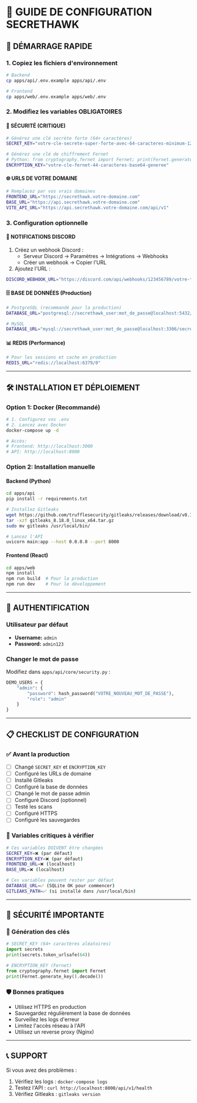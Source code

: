 # 🔧 **GUIDE DE CONFIGURATION SECRETHAWK**

## 🚀 **DÉMARRAGE RAPIDE**

### **1. Copiez les fichiers d'environnement**
```bash
# Backend
cp apps/api/.env.example apps/api/.env

# Frontend  
cp apps/web/.env.example apps/web/.env
```

### **2. Modifiez les variables OBLIGATOIRES**

#### 🔐 **SÉCURITÉ (CRITIQUE)**
```bash
# Générez une clé secrète forte (64+ caractères)
SECRET_KEY="votre-cle-secrete-super-forte-avec-64-caracteres-minimum-123456"

# Générez une clé de chiffrement Fernet
# Python: from cryptography.fernet import Fernet; print(Fernet.generate_key().decode())
ENCRYPTION_KEY="votre-cle-fernet-44-caracteres-base64-generee"
```

#### 🌐 **URLS DE VOTRE DOMAINE**
```bash
# Remplacez par vos vrais domaines
FRONTEND_URL="https://secrethawk.votre-domaine.com"
BASE_URL="https://api.secrethawk.votre-domaine.com"
VITE_API_URL="https://api.secrethawk.votre-domaine.com/api/v1"
```

### **3. Configuration optionnelle**

#### 🔔 **NOTIFICATIONS DISCORD**
1. Créez un webhook Discord :
   - Serveur Discord → Paramètres → Intégrations → Webhooks
   - Créer un webhook → Copier l'URL
2. Ajoutez l'URL :
```bash
DISCORD_WEBHOOK_URL="https://discord.com/api/webhooks/123456789/votre-token-webhook"
```

#### 🗄️ **BASE DE DONNÉES (Production)**
```bash
# PostgreSQL (recommandé pour la production)
DATABASE_URL="postgresql://secrethawk_user:mot_de_passe@localhost:5432/secrethawk_db"

# MySQL
DATABASE_URL="mysql://secrethawk_user:mot_de_passe@localhost:3306/secrethawk_db"
```

#### 📊 **REDIS (Performance)**
```bash
# Pour les sessions et cache en production
REDIS_URL="redis://localhost:6379/0"
```

---

## 🛠️ **INSTALLATION ET DÉPLOIEMENT**

### **Option 1: Docker (Recommandé)**
```bash
# 1. Configurez vos .env
# 2. Lancez avec Docker
docker-compose up -d

# Accès:
# Frontend: http://localhost:3000
# API: http://localhost:8000
```

### **Option 2: Installation manuelle**

#### **Backend (Python)**
```bash
cd apps/api
pip install -r requirements.txt

# Installez Gitleaks
wget https://github.com/trufflesecurity/gitleaks/releases/download/v8.18.0/gitleaks_8.18.0_linux_x64.tar.gz
tar -xzf gitleaks_8.18.0_linux_x64.tar.gz
sudo mv gitleaks /usr/local/bin/

# Lancez l'API
uvicorn main:app --host 0.0.0.0 --port 8000
```

#### **Frontend (React)**
```bash
cd apps/web
npm install
npm run build  # Pour la production
npm run dev    # Pour le développement
```

---

## 🔑 **AUTHENTIFICATION**

### **Utilisateur par défaut**
- **Username:** `admin`
- **Password:** `admin123`

### **Changer le mot de passe**
Modifiez dans `apps/api/core/security.py` :
```python
DEMO_USERS = {
    "admin": {
        "password": hash_password("VOTRE_NOUVEAU_MOT_DE_PASSE"),
        "role": "admin"
    }
}
```

---

## 📋 **CHECKLIST DE CONFIGURATION**

### ✅ **Avant la production**
- [ ] Changé `SECRET_KEY` et `ENCRYPTION_KEY`
- [ ] Configuré les URLs de domaine
- [ ] Installé Gitleaks
- [ ] Configuré la base de données
- [ ] Changé le mot de passe admin
- [ ] Configuré Discord (optionnel)
- [ ] Testé les scans
- [ ] Configuré HTTPS
- [ ] Configuré les sauvegardes

### 🔧 **Variables critiques à vérifier**
```bash
# Ces variables DOIVENT être changées
SECRET_KEY=❌ (par défaut)
ENCRYPTION_KEY=❌ (par défaut)  
FRONTEND_URL=❌ (localhost)
BASE_URL=❌ (localhost)

# Ces variables peuvent rester par défaut
DATABASE_URL=✅ (SQLite OK pour commencer)
GITLEAKS_PATH=✅ (si installé dans /usr/local/bin)
```

---

## 🚨 **SÉCURITÉ IMPORTANTE**

### **🔐 Génération des clés**
```python
# SECRET_KEY (64+ caractères aléatoires)
import secrets
print(secrets.token_urlsafe(64))

# ENCRYPTION_KEY (Fernet)
from cryptography.fernet import Fernet
print(Fernet.generate_key().decode())
```

### **🛡️ Bonnes pratiques**
- Utilisez HTTPS en production
- Sauvegardez régulièrement la base de données
- Surveillez les logs d'erreur
- Limitez l'accès réseau à l'API
- Utilisez un reverse proxy (Nginx)

---

## 📞 **SUPPORT**

Si vous avez des problèmes :
1. Vérifiez les logs : `docker-compose logs`
2. Testez l'API : `curl http://localhost:8000/api/v1/health`
3. Vérifiez Gitleaks : `gitleaks version`